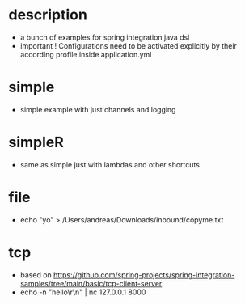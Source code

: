 # description 
- a bunch of examples for spring integration java dsl
- important ! Configurations need to be activated explicitly by their according profile inside application.yml

# simple
- simple example with just channels and logging

# simpleR
- same as simple just with lambdas and other shortcuts

# file
- echo "yo" > /Users/andreas/Downloads/inbound/copyme.txt
 
# tcp
- based on https://github.com/spring-projects/spring-integration-samples/tree/main/basic/tcp-client-server
- echo -n "hello\r\n" | nc 127.0.0.1 8000